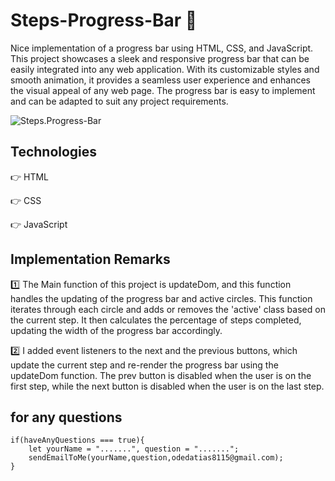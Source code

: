 # Steps-Progress-Bar 🚧

Nice implementation of a progress bar using HTML, CSS, and JavaScript. This project showcases a sleek and responsive progress bar that can be easily integrated into any web application. With its customizable styles and smooth animation, it provides a seamless user experience and enhances the visual appeal of any web page. The progress bar is easy to implement and can be adapted to suit any project requirements.

![Steps.Progress-Bar](Steps.Progress-Bar.png)

## Technologies

👉 HTML

👉 CSS

👉 JavaScript

## Implementation Remarks

1️⃣ The Main function of this project is updateDom, and this function handles the updating of the progress bar and active circles.
This function iterates through each circle and adds or removes the 'active' class based on the current step. It then calculates the percentage of steps completed, updating the width of the progress bar accordingly.

2️⃣ I added event listeners to the next and the previous buttons, which update the current step and re-render the progress bar using the updateDom function. The prev button is disabled when the user is on the first step, while the next button is disabled when the user is on the last step.

## for any questions

```
if(haveAnyQuestions === true){
    let yourName = ".......", question = ".......";
    sendEmailToMe(yourName,question,odedatias8115@gmail.com);
}
```

